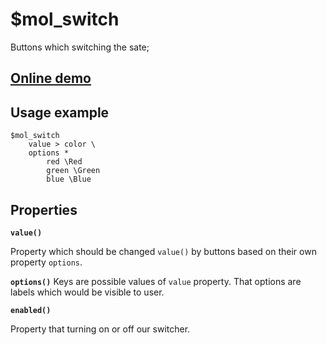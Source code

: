 # $mol_switch

Buttons which switching the sate;

## [Online demo](http://eigenmethod.github.io/mol//#demo=mol_switch_demo)

## Usage example

```
$mol_switch
	value > color \
	options *
		red \Red
		green \Green
		blue \Blue
```

## Properties

**`value()`**

Property which should be changed `value()` by buttons based on their own property `options`.

**`options()`**
Keys are possible values of `value` property. That options are labels which would be visible to user.


**`enabled()`**

Property that turning on or off our switcher.

